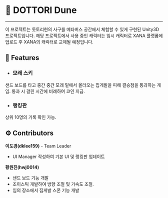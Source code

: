 <!-- Heading -->

# 📣 DOTTORI Dune

---

이 프로젝트는 돗토리현의 사구를 메타버스 공간에서 체험할 수 있게 구현된 Unity3D 프로젝트입니다.
해당 프로젝트에서 사용 중인 캐릭터는 임시 캐릭터로 XANA 플랫폼에 업로드 후 XANA의 캐릭터로 교체될 예정입니다.

## 📁 Features

- ### **모래 스키**

샌드 보드를 타고 중간 중간 모래 밑에서 올라오는 집게발을 피해 결승점을 통과하는 게임. 통과 시 걸린 시간에 비례하여 코인 지급.

- ### **랭킹판**

상위 10명의 기록 확인 가능.

## ⚙ Contributors

**이도경(dklee159)** - Team Leader
- UI Manager 작성하여 기본 UI 및 랭킹판 업데이트 
 
**황원진(hwj0014)**
- 샌드 보드 기능 개발
- 조이스틱 개발하여 방향 조절 및 가속도 조절.
- 임의 장소에서 집게발 스폰 기능 개발

